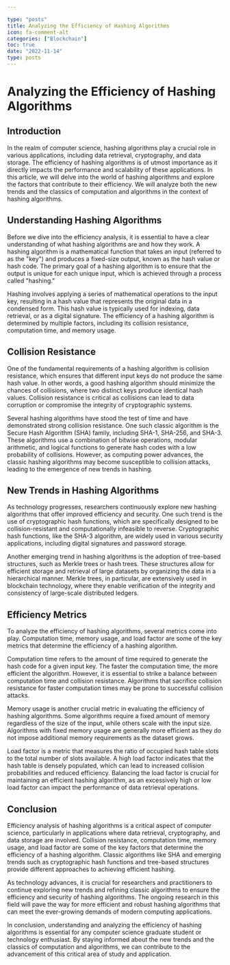 ```yaml
---

type: "posts"
title: Analyzing the Efficiency of Hashing Algorithms
icon: fa-comment-alt
categories: ["Blockchain"]
toc: true
date: "2022-11-14"
type: posts
---
```





# Analyzing the Efficiency of Hashing Algorithms

## Introduction

In the realm of computer science, hashing algorithms play a crucial role in various applications, including data retrieval, cryptography, and data storage. The efficiency of hashing algorithms is of utmost importance as it directly impacts the performance and scalability of these applications. In this article, we will delve into the world of hashing algorithms and explore the factors that contribute to their efficiency. We will analyze both the new trends and the classics of computation and algorithms in the context of hashing algorithms.

## Understanding Hashing Algorithms

Before we dive into the efficiency analysis, it is essential to have a clear understanding of what hashing algorithms are and how they work. A hashing algorithm is a mathematical function that takes an input (referred to as the "key") and produces a fixed-size output, known as the hash value or hash code. The primary goal of a hashing algorithm is to ensure that the output is unique for each unique input, which is achieved through a process called "hashing."

Hashing involves applying a series of mathematical operations to the input key, resulting in a hash value that represents the original data in a condensed form. This hash value is typically used for indexing, data retrieval, or as a digital signature. The efficiency of a hashing algorithm is determined by multiple factors, including its collision resistance, computation time, and memory usage.

## Collision Resistance

One of the fundamental requirements of a hashing algorithm is collision resistance, which ensures that different input keys do not produce the same hash value. In other words, a good hashing algorithm should minimize the chances of collisions, where two distinct keys produce identical hash values. Collision resistance is critical as collisions can lead to data corruption or compromise the integrity of cryptographic systems.

Several hashing algorithms have stood the test of time and have demonstrated strong collision resistance. One such classic algorithm is the Secure Hash Algorithm (SHA) family, including SHA-1, SHA-256, and SHA-3. These algorithms use a combination of bitwise operations, modular arithmetic, and logical functions to generate hash codes with a low probability of collisions. However, as computing power advances, the classic hashing algorithms may become susceptible to collision attacks, leading to the emergence of new trends in hashing.

## New Trends in Hashing Algorithms

As technology progresses, researchers continuously explore new hashing algorithms that offer improved efficiency and security. One such trend is the use of cryptographic hash functions, which are specifically designed to be collision-resistant and computationally infeasible to reverse. Cryptographic hash functions, like the SHA-3 algorithm, are widely used in various security applications, including digital signatures and password storage.

Another emerging trend in hashing algorithms is the adoption of tree-based structures, such as Merkle trees or hash trees. These structures allow for efficient storage and retrieval of large datasets by organizing the data in a hierarchical manner. Merkle trees, in particular, are extensively used in blockchain technology, where they enable verification of the integrity and consistency of large-scale distributed ledgers.

## Efficiency Metrics

To analyze the efficiency of hashing algorithms, several metrics come into play. Computation time, memory usage, and load factor are some of the key metrics that determine the efficiency of a hashing algorithm.

Computation time refers to the amount of time required to generate the hash code for a given input key. The faster the computation time, the more efficient the algorithm. However, it is essential to strike a balance between computation time and collision resistance. Algorithms that sacrifice collision resistance for faster computation times may be prone to successful collision attacks.

Memory usage is another crucial metric in evaluating the efficiency of hashing algorithms. Some algorithms require a fixed amount of memory regardless of the size of the input, while others scale with the input size. Algorithms with fixed memory usage are generally more efficient as they do not impose additional memory requirements as the dataset grows.

Load factor is a metric that measures the ratio of occupied hash table slots to the total number of slots available. A high load factor indicates that the hash table is densely populated, which can lead to increased collision probabilities and reduced efficiency. Balancing the load factor is crucial for maintaining an efficient hashing algorithm, as an excessively high or low load factor can impact the performance of data retrieval operations.

## Conclusion

Efficiency analysis of hashing algorithms is a critical aspect of computer science, particularly in applications where data retrieval, cryptography, and data storage are involved. Collision resistance, computation time, memory usage, and load factor are some of the key factors that determine the efficiency of a hashing algorithm. Classic algorithms like SHA and emerging trends such as cryptographic hash functions and tree-based structures provide different approaches to achieving efficient hashing.

As technology advances, it is crucial for researchers and practitioners to continue exploring new trends and refining classic algorithms to ensure the efficiency and security of hashing algorithms. The ongoing research in this field will pave the way for more efficient and robust hashing algorithms that can meet the ever-growing demands of modern computing applications.

In conclusion, understanding and analyzing the efficiency of hashing algorithms is essential for any computer science graduate student or technology enthusiast. By staying informed about the new trends and the classics of computation and algorithms, we can contribute to the advancement of this critical area of study and application.